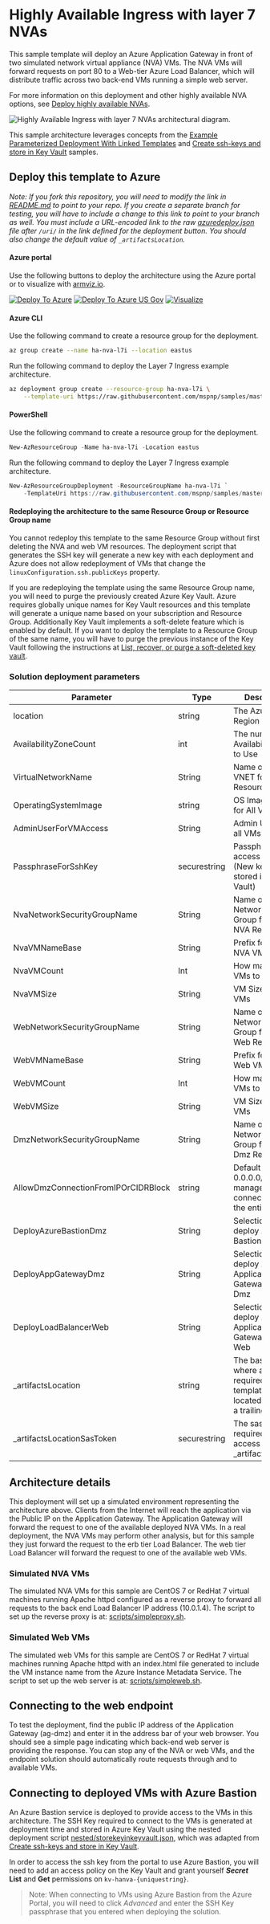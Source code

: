 # Highly Available Ingress with layer 7 NVAs

This sample template will deploy an Azure Application Gateway in front of two simulated network virtual appliance (NVA) VMs.  The NVA VMs will forward requests on port 80 to a Web-tier Azure Load Balancer, which will distribute traffic across two back-end VMs running a simple web server.

For more information on this deployment and other highly available NVA options, see [Deploy highly available NVAs](https://docs.microsoft.com/azure/architecture/reference-architectures/dmz/nva-ha).

![Highly Available Ingress with layer 7 NVAs architectural diagram.](l7-ingress.png)

This sample architecture leverages concepts from the [Example Parameterized Deployment With Linked Templates](https://azure.microsoft.com/resources/templates/301-parameterized-linked-templates/) and [Create ssh-keys and store in Key Vault](https://azure.microsoft.com/resources/templates/201-deployment-script-ssh-key-gen/) samples.

## Deploy this template to Azure

*Note: If you fork this repository, you will need to modify the link in [README.md](README.md) to point to your repo.  If you create a separate branch for testing, you will have to include a change to this link to point to your branch as well. You must include a URL-encoded link to the raw [azuredeploy.json](azuredeploy.json) file after `/uri/` in the link defined for the deployment button. You should also change the default value of `_artifactsLocation`.*

#### Azure portal

Use the following buttons to deploy the architecture using the Azure portal or to visualize with [armviz.io](https://armviz.io).

[![Deploy To Azure](https://raw.githubusercontent.com/Azure/azure-quickstart-templates/master/1-CONTRIBUTION-GUIDE/images/deploytoazure.svg?sanitize=true)](https://portal.azure.com/#create/Microsoft.Template/uri/https%3A%2F%2Fraw.githubusercontent.com%2Fmspnp%2Fsamples%2Fmaster%2Fsolutions%2Fha-nva%2Flayer-7-ingress%2Fazuredeploy.json)
[![Deploy To Azure US Gov](https://raw.githubusercontent.com/Azure/azure-quickstart-templates/master/1-CONTRIBUTION-GUIDE/images/deploytoazuregov.svg?sanitize=true)](https://portal.azure.us/#create/Microsoft.Template/uri/https%3A%2F%2Fraw.githubusercontent.com%2Fmspnp%2Fsamples%2Fmaster%2Fsolutions%2Fha-nva%2Flayer-7-ingress%2Fazuredeploy.json)
[![Visualize](https://raw.githubusercontent.com/Azure/azure-quickstart-templates/master/1-CONTRIBUTION-GUIDE/images/visualizebutton.svg?sanitize=true)](http://armviz.io/#/?load=https%3A%2F%2Fraw.githubusercontent.com%2Fmspnp%2Fsamples%2Fmaster%2Fsolutions%2Fha-nva%2Flayer-7-ingress%2Fazuredeploy.json)

#### Azure CLI

Use the following command to create a resource group for the deployment.

```bash
az group create --name ha-nva-l7i --location eastus
```

Run the following command to deploy the Layer 7 Ingress example architecture.

```bash
az deployment group create --resource-group ha-nva-l7i \
    --template-uri https://raw.githubusercontent.com/mspnp/samples/master/solutions/ha-nva/layer-7-ingress/azuredeploy.json
```

#### PowerShell

Use the following command to create a resource group for the deployment.

```powershell
New-AzResourceGroup -Name ha-nva-l7i -Location eastus
```

Run the following command to deploy the Layer 7 Ingress example architecture.

```powershell
New-AzResourceGroupDeployment -ResourceGroupName ha-nva-l7i `
    -TemplateUri https://raw.githubusercontent.com/mspnp/samples/master/solutions/ha-nva/layer-7-ingress/azuredeploy.json
```

#### Redeploying the architecture to the same Resource Group or Resource Group name

You cannot redeploy this template to the same Resource Group without first deleting the NVA and web VM resources. The deployment script that generates the SSH key will generate a new key with each deployment and Azure does not allow redeployment of VMs that change the `linuxConfiguration.ssh.publicKeys` property.

If you are redeploying the template using the same Resource Group name, you will need to purge the previously created Azure Key Vault.  Azure requires globally unique names for Key Vault resources and this template will generate a unique name based on your subscription and Resource Group. Additionally Key Vault implements a soft-delete feature which is enabled by default. If you want to deploy the template to a Resource Group of the same name, you will have to purge the previous instance of the Key Vault following the instructions at [List, recover, or purge a soft-deleted key vault](https://docs.microsoft.com/azure/key-vault/general/key-vault-recovery#list-recover-or-purge-a-soft-deleted-key-vault).

### Solution deployment parameters

| Parameter | Type | Description | Default |
|---|---|---|--|
|location|string|The Azure Region to Use|[resourceGroup().location]|
|AvailabilityZoneCount|int|The number of Availability Zones to Use|2|
|VirtualNetworkName|String|Name of the VNET for all Resources|vnet-hanva|
|OperatingSystemImage|string|OS Image to use for All VMs|CentOS 7 (latest, LVM)|
|AdminUserForVMAccess|String|Admin User for all VMs|null|
|PassphraseForSshKey|securestring|Passphrase to access SSH Key (New key will be stored in Key Vault)|null|
|NvaNetworkSecurityGroupName|String|Name of the Network Security Group for the NVA Resources|nsg-NVA|
|NvaVMNameBase|String|Prefix for naming NVA VMs|vm-nva|
|NvaVMCount|Int|How many NVA VMs to provision|2|
|NvaVMSize|String|VM Size for NVA VMs|Standard_D2s_v3|
|WebNetworkSecurityGroupName|String|Name of the Network Security Group for the Web Resources|nsg-Web|
|WebVMNameBase|String|Prefix for naming Web VMs|vm-web|
|WebVMCount|Int|How many Web VMs to provision|2|
|WebVMSize|String|VM Size for NVA VMs|Standard_D2s_v3|
|DmzNetworkSecurityGroupName|String|Name of the Network Security Group for the Dmz Resources|nsg-DMZ|
|AllowDmzConnectionFromIPOrCIDRBlock|string|Default value of 0.0.0.0/0 allows management and connections from the entire Internet|0.0.0.0/0|
|DeployAzureBastionDmz|String|Selection to deploy Azure Bastion|Yes|
|DeployAppGatewayDmz|String|Selection to deploy Azure Application Gateway for the Dmz|Yes|
|DeployLoadBalancerWeb|String|Selection to deploy Azure Application Gateway for the Web|Yes|
|_artifactsLocation|string|The base URI where artifacts required by this template are located including a trailing '/'|[https://raw.githubusercontent.com/...](https://raw.githubusercontent.com/mspnp/samples/master/solutions/ha-nva/layer-7-ingress/)|
|_artifactsLocationSasToken|securestring|The sasToken required to access _artifactsLocation||

## Architecture details

This deployment will set up a simulated environment representing the architecture above.  Clients from the Internet will reach the application via the Public IP on the Application Gateway.  The Application Gateway will forward the request to one of the available deployed NVA VMs. In a real deployment, the NVA VMs may perform other analysis, but for this sample they just forward the request to the erb tier Load Balancer.  The web tier Load Balancer will forward the request to one of the available web VMs.

### Simulated NVA VMs

The simulated NVA VMs for this sample are CentOS 7 or RedHat 7 virtual machines running Apache httpd configured as a reverse proxy to forward all requests to the back end Load Balancer IP address (10.0.1.4). The script to set up the reverse proxy is at: [scripts/simpleproxy.sh](scripts/simpleproxy.sh).

### Simulated Web VMs

The simulated web VMs for this sample are CentOS 7 or RedHat 7 virtual machines running Apache httpd with an index.html file generated to include the VM instance name from the Azure Instance Metadata Service. The script to set up the web server is at: [scripts/simpleweb.sh](scripts/simpleweb.sh).

## Connecting to the web endpoint

To test the deployment, find the public IP address of the Application Gateway (ag-dmz) and enter it in the address bar of your web browser.  You should see a simple page indicating which back-end web server is providing the response. You can stop any of the NVA or web VMs, and the endpoint solution should automatically route requests through and to available VMs.

## Connecting to deployed VMs with Azure Bastion

An Azure Bastion service is deployed to provide access to the VMs in this architecture. The SSH Key required to connect to the VMs is generated at deployment time and stored in Azure Key Vault using the nested deployment script [nested/storekeyinkeyvault.json](nested/storekeyinkeyvault.json), which was adapted from [Create ssh-keys and store in Key Vault](https://azure.microsoft.com/resources/templates/201-deployment-script-ssh-key-gen/).

In order to access the ssh key from the portal to use Azure Bastion, you will need to add an access policy on the Key Vault and grant yourself ***Secret*** **List** and **Get** permissions on `kv-hanva-{uniquestring}`.

> Note: When connecting to VMs using Azure Bastion from the Azure Portal, you will need to click *Advanced* and enter the SSH Key passphrase that you entered when deploying the solution.
